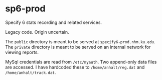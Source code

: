 # sp6-prod

Specify 6 stats recording and related services.

Legacy code. Origin uncertain.

The `public` directory is meant to be served at `specify6-prod.nhm.ku.edu`. 
The `private` directory is meant to be served on an internal network for viewing reports.

MySql credentials are read from `/etc/myauth`. Two append-only data files are accessed. I have hardcoded these to
`/home/anhalt/reg.dat` and `/home/anhalt/track.dat`.
